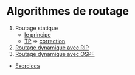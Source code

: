 # Algorithmes de routage
1. Routage statique
   * [le principe](Routagestatique.md)
   * [TP](TP-Routage-Statique-Filius.pdf) => [correction](CORR%20Tables%20de%20routage.pdf)
2. [Routage dynamique avec RIP](RIP.md)
3. [Routage dynamique avec OSPF]()

* [Exercices](EXOS_routage.pdf)
